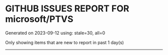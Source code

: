 
# GITHUB ISSUES REPORT FOR microsoft/PTVS


Generated on 2023-09-12 using: stale=30, all=0


Only showing items that are new to report in past 1 day(s)


---
